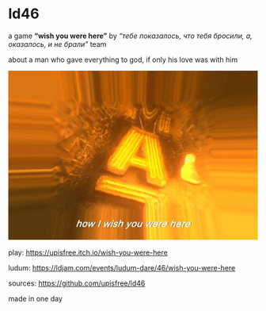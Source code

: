 # ld46
a game **“wish you were here”** by *“тебе показалось, что тебя бросили, а, оказалось, и не брали”* team

about a man who gave everything to god, if only his love was with him

![](/gif.gif?raw=true)

play: https://upisfree.itch.io/wish-you-were-here

ludum: https://ldjam.com/events/ludum-dare/46/wish-you-were-here

sources: https://github.com/upisfree/ld46

made in one day
